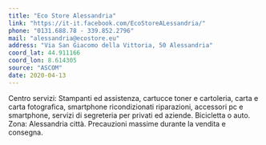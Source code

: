 ```yaml
---
title: "Eco Store Alessandria"
link: "https://it-it.facebook.com/EcoStoreALessandria/"
phone: "0131.688.78 - 339.852.2796"
mail: "alessandria@ecostore.eu"
address: "Via San Giacomo della Vittoria, 50 Alessandria"
coord_lat: 44.911166
coord_lon: 8.614305
source: "ASCOM"
date: 2020-04-13
---
```


Centro servizi: Stampanti ed assistenza, cartucce toner e cartoleria, carta e carta fotografica, smartphone ricondizionati riparazioni, accessori pc e smartphone, servizi di segreteria per privati ed aziende.
Bicicletta o auto. Zona: Alessandria città. Precauzioni massime durante la vendita e consegna.